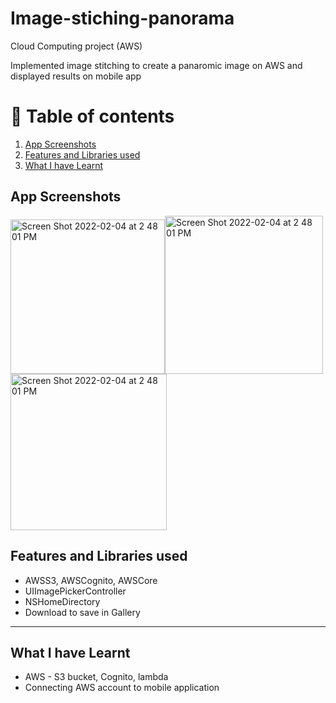 # Image-stiching-panorama
Cloud Computing project (AWS)

Implemented image stitching to create a panaromic image on AWS and displayed results on mobile app

# 🚩 Table of contents
1. [App Screenshots](#part1)
2. [Features and Libraries used](#part2)
3. [What I have Learnt](#part3)

## App Screenshots <a name="part1"></a>


<img width="247" alt="Screen Shot 2022-02-04 at 2 48 01 PM" src="https://user-images.githubusercontent.com/82283086/153289186-33701db2-cb5a-4042-92b2-7b5b438ea904.jpg"><img width="253" alt="Screen Shot 2022-02-04 at 2 48 01 PM" src="https://user-images.githubusercontent.com/82283086/153289194-72775705-9f80-4272-9e9a-214c02eb332e.png"><img width="250" alt="Screen Shot 2022-02-04 at 2 48 01 PM" src="https://user-images.githubusercontent.com/82283086/153289190-381a5deb-1a76-4023-a252-f88f23fe9747.png">


## Features and Libraries used <a name="part2"></a>

* AWSS3, AWSCognito, AWSCore
* UIImagePickerController
* NSHomeDirectory
* Download to save in Gallery

___

## What I have Learnt <a name="part3"></a>

* AWS - S3 bucket, Cognito, lambda
* Connecting AWS account to mobile application
